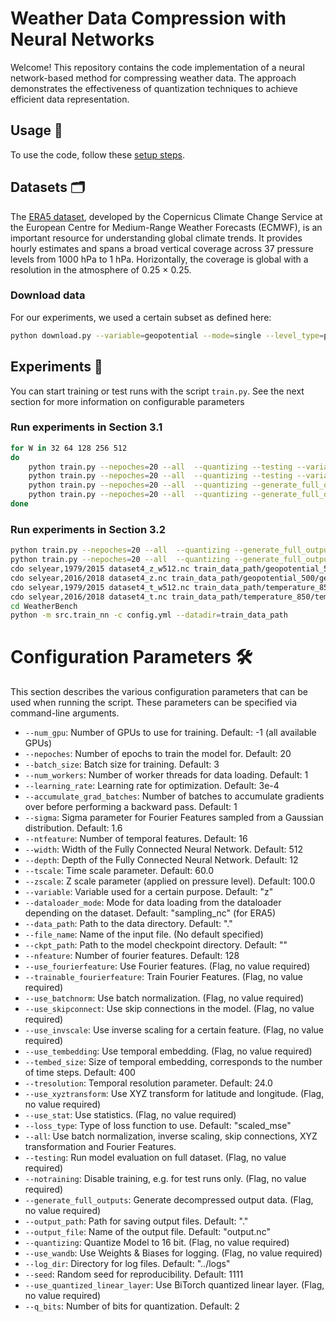 # Weather Data Compression with Neural Networks
Welcome! This repository contains the code implementation of a neural network-based method for compressing weather data. The approach demonstrates the effectiveness of quantization techniques to achieve efficient data representation.

## Usage 🛞
To use the code, follow these [setup steps](https://github.com/elenagensch/PADL23_weather_compression).

## Datasets 🗂️
The [ERA5 dataset](https://cds.climate.copernicus.eu/cdsapp#!/dataset/reanalysis-era5-single-levels?tab=overview), developed by the Copernicus Climate Change Service at the European Centre for Medium-Range Weather Forecasts (ECMWF), is an important resource for understanding global climate trends. It provides hourly estimates and spans a broad vertical coverage across 37 pressure levels from 1000 hPa to 1 hPa. Horizontally, the coverage is global with a resolution in the atmosphere of 0.25 × 0.25.

### Download data 

For our experiments, we used a certain subset as defined here:
```bash
python download.py --variable=geopotential --mode=single --level_type=pressure --years=2016 --resolution=0.5 --time=00:00 --pressure_level 10 50 100 200 300 400 500 700 850 925 1000 --custom_fn=dataset1.nc --output_dir=datasets
```
## Experiments  🚀
You can start training or test runs with the script `train.py`. See the next section for more information on configurable parameters
### Run experiments in Section 3.1
```bash
for W in 32 64 128 256 512
do
    python train.py --nepoches=20 --all  --quantizing --testing --variable=z  --dataloader_mode=sampling_nc --file_name=dataset1.nc --width=$W --output_file=dataset1_w${W}.nc
    python train.py --nepoches=20 --all  --quantizing --testing --variable=z  --dataloader_mode=sampling_nc --file_name=dataset2.nc --width=$W --output_file=dataset2_w${W}.nc
    python train.py --nepoches=20 --all  --quantizing --generate_full_outputs --variable=z --use_stat --tscale=360 --dataloader_mode=weatherbench  --file_name=dataset3_z_*.nc --width=$W --output_file=dataset3_z_w${W}.nc
    python train.py --nepoches=20 --all  --quantizing --generate_full_outputs --variable=z --use_stat --tscale=360 --dataloader_mode=weatherbench  --file_name=dataset4_z_*.nc --width=$W --output_file=dataset4_z_w${W}.nc
done
```

### Run experiments in Section 3.2 
```bash
python train.py --nepoches=20 --all  --quantizing --generate_full_outputs --variable=z --use_stat --tscale=360 --dataloader_mode=weatherbench  --file_name=dataset4_z_*.nc --width=512 --output_file=dataset4_z_w512.nc
python train.py --nepoches=20 --all  --quantizing --generate_full_outputs --variable=t --use_stat --tscale=360 --dataloader_mode=weatherbench  --file_name=dataset4_t_*.nc --width=512 --output_file=dataset4_t_w512.nc
cdo selyear,1979/2015 dataset4_z_w512.nc train_data_path/geopotential_500/geopotential_500_1979_2015.nc
cdo selyear,2016/2018 dataset4_z.nc train_data_path/geopotential_500/geopotential_500_2016_2018.nc
cdo selyear,1979/2015 dataset4_t_w512.nc train_data_path/temperature_850/temperature_850_1979_2015.nc
cdo selyear,2016/2018 dataset4_t.nc train_data_path/temperature_850/temperature_850_2016_2018.nc
cd WeatherBench
python -m src.train_nn -c config.yml --datadir=train_data_path
```

# Configuration Parameters  🛠
This section describes the various configuration parameters that can be used when running the script. These parameters can be specified via command-line arguments.

- `--num_gpu`: Number of GPUs to use for training. Default: -1 (all available GPUs)
- `--nepoches`: Number of epochs to train the model for. Default: 20
- `--batch_size`: Batch size for training. Default: 3
- `--num_workers`: Number of worker threads for data loading. Default: 1
- `--learning_rate`: Learning rate for optimization. Default: 3e-4
- `--accumulate_grad_batches`: Number of batches to accumulate gradients over before performing a backward pass. Default: 1
- `--sigma`: Sigma parameter for Fourier Features sampled from a Gaussian distribution. Default: 1.6
- `--ntfeature`: Number of temporal features. Default: 16
- `--width`: Width of the Fully Connected Neural Network. Default: 512
- `--depth`: Depth of the Fully Connected Neural Network. Default: 12
- `--tscale`: Time scale parameter. Default: 60.0
- `--zscale`: Z scale parameter (applied on pressure level). Default: 100.0
- `--variable`: Variable used for a certain purpose. Default: "z"
- `--dataloader_mode`: Mode for data loading from the dataloader depending on the dataset. Default: "sampling_nc" (for ERA5)
- `--data_path`: Path to the data directory. Default: "."
- `--file_name`: Name of the input file. (No default specified)
- `--ckpt_path`: Path to the model checkpoint directory. Default: ""
- `--nfeature`: Number of fourier features. Default: 128
- `--use_fourierfeature`: Use Fourier features. (Flag, no value required)
- `--trainable_fourierfeature`: Train Fourier Features.  (Flag, no value required)
- `--use_batchnorm`: Use batch normalization. (Flag, no value required)
- `--use_skipconnect`: Use skip connections in the model. (Flag, no value required)
- `--use_invscale`: Use inverse scaling for a certain feature. (Flag, no value required)
- `--use_tembedding`: Use temporal embedding. (Flag, no value required)
- `--tembed_size`: Size of temporal embedding, corresponds to the number of time steps. Default: 400
- `--tresolution`: Temporal resolution parameter. Default: 24.0
- `--use_xyztransform`: Use XYZ transform for latitude and longitude. (Flag, no value required)
- `--use_stat`: Use statistics. (Flag, no value required)
- `--loss_type`: Type of loss function to use. Default: "scaled_mse"
- `--all`:  Use batch normalization, inverse scaling, skip connections, XYZ transformation and Fourier Features. 
- `--testing`: Run model evaluation on full dataset. (Flag, no value required)
- `--notraining`: Disable training, e.g. for test runs only. (Flag, no value required)
- `--generate_full_outputs`: Generate decompressed output data. (Flag, no value required)
- `--output_path`: Path for saving output files. Default: "."
- `--output_file`: Name of the output file. Default: "output.nc"
- `--quantizing`: Quantize Model to 16 bit. (Flag, no value required)
- `--use_wandb`: Use Weights & Biases for logging. (Flag, no value required)
- `--log_dir`: Directory for log files. Default: "../logs"
- `--seed`: Random seed for reproducibility. Default: 1111
- `--use_quantized_linear_layer`: Use BiTorch quantized linear layer. (Flag, no value required)
- `--q_bits`: Number of bits for quantization. Default: 2
